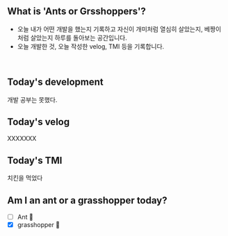 ## What is 'Ants or Grsshoppers'?

- 오늘 내가 어떤 개발을 했는지 기록하고 자신이 개미처럼 열심히 살았는지, 베짱이처럼 살았는지 하루를 돌아보는 공간입니다.
- 오늘 개발한 것, 오늘 작성한 velog, TMI 등을 기록합니다.

<br>

## Today's development
개발 공부는 못했다.

## Today's velog
XXXXXXX

## Today's TMI
치킨을 먹었다

## Am I an ant or a grasshopper today?

- [ ] Ant 🐜
- [x] grasshopper 🦗
